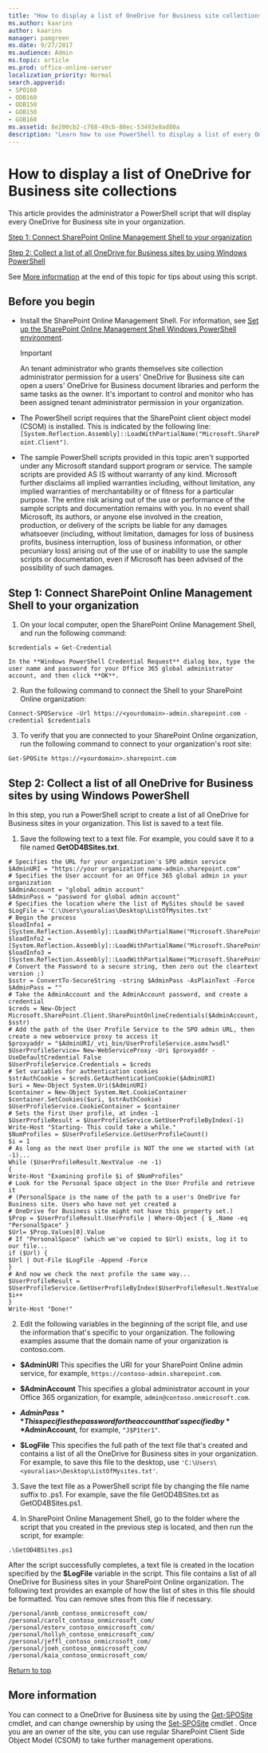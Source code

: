 ```yaml
---
title: "How to display a list of OneDrive for Business site collections"
ms.author: kaarins
author: kaarins
manager: pamgreen
ms.date: 9/27/2017
ms.audience: Admin
ms.topic: article
ms.prod: office-online-server
localization_priority: Normal
search.appverid:
- SPO160
- ODB160
- ODB150
- GOB150
- GOB160
ms.assetid: 8e200cb2-c768-49cb-88ec-53493e8ad80a
description: "Learn how to use PowerShell to display a list of every OneDrive in your organization."
---
```


# How to display a list of OneDrive for Business site collections

This article provides the administrator a PowerShell script that will display every OneDrive for Business site in your organization. 
  
[Step 1: Connect SharePoint Online Management Shell to your organization](how-to-display-a-list-of-onedrive-for-business-site-collections.md#BKMK_Step1)
  
[Step 2: Collect a list of all OneDrive for Business sites by using Windows PowerShell](how-to-display-a-list-of-onedrive-for-business-site-collections.md#BKMK_Step2)
  
See [More information](how-to-display-a-list-of-onedrive-for-business-site-collections.md#BKMK_MoreInfo) at the end of this topic for tips about using this script. 
  
## Before you begin
<a name="BKMK_Before"> </a>

- Install the SharePoint Online Management Shell. For information, see [Set up the SharePoint Online Management Shell Windows PowerShell environment](https://go.microsoft.com/fwlink/p/?LinkID=286318).
    
    > [!IMPORTANT]
    > An tenant administrator who grants themselves site collection administrator permission for a users' OneDrive for Business site can open a users' OneDrive for Business document libraries and perform the same tasks as the owner. It's important to control and monitor who has been assigned tenant administrator permission in your organization. 
  
- The PowerShell script requires that the SharePoint client object model (CSOM) is installed. This is indicated by the following line:  `[System.Reflection.Assembly]::LoadWithPartialName("Microsoft.SharePoint.Client")`.
    
- The sample PowerShell scripts provided in this topic aren't supported under any Microsoft standard support program or service. The sample scripts are provided AS IS without warranty of any kind. Microsoft further disclaims all implied warranties including, without limitation, any implied warranties of merchantability or of fitness for a particular purpose. The entire risk arising out of the use or performance of the sample scripts and documentation remains with you. In no event shall Microsoft, its authors, or anyone else involved in the creation, production, or delivery of the scripts be liable for any damages whatsoever (including, without limitation, damages for loss of business profits, business interruption, loss of business information, or other pecuniary loss) arising out of the use of or inability to use the sample scripts or documentation, even if Microsoft has been advised of the possibility of such damages.
    
## Step 1: Connect SharePoint Online Management Shell to your organization
<a name="BKMK_Step1"> </a>

1. On your local computer, open the SharePoint Online Management Shell, and run the following command:
    
  ```
  $credentials = Get-Credential
  ```

    In the **Windows PowerShell Credential Request** dialog box, type the user name and password for your Office 365 global administrator account, and then click **OK**.
    
2. Run the following command to connect the Shell to your SharePoint Online organization:
    
  ```
  Connect-SPOService -Url https://<yourdomain>-admin.sharepoint.com -credential $credentials
  ```

3. To verify that you are connected to your SharePoint Online organization, run the following command to connect to your organization's root site:
    
  ```
  Get-SPOSite https://<yourdomain>.sharepoint.com
  ```

## Step 2: Collect a list of all OneDrive for Business sites by using Windows PowerShell
<a name="BKMK_Step2"> </a>

In this step, you run a PowerShell script to create a list of all OneDrive for Business sites in your organization. This list is saved to a text file.
  
1. Save the following text to a text file. For example, you could save it to a file named **GetOD4BSites.txt**. 
    
  ```
  # Specifies the URL for your organization's SPO admin service
  $AdminURI = "https://your organization name-admin.sharepoint.com"
  # Specifies the User account for an Office 365 global admin in your organization
  $AdminAccount = "global admin account"
  $AdminPass = "password for global admin account"
  # Specifies the location where the list of MySites should be saved
  $LogFile = 'C:\Users\youralias\Desktop\ListOfMysites.txt'
  # Begin the process
  $loadInfo1 = [System.Reflection.Assembly]::LoadWithPartialName("Microsoft.SharePoint.Client")
  $loadInfo2 = [System.Reflection.Assembly]::LoadWithPartialName("Microsoft.SharePoint.Client.Runtime")
  $loadInfo3 = [System.Reflection.Assembly]::LoadWithPartialName("Microsoft.SharePoint.Client.UserProfiles")
  # Convert the Password to a secure string, then zero out the cleartext version ;)
  $sstr = ConvertTo-SecureString -string $AdminPass -AsPlainText -Force
  $AdminPass = ""
  # Take the AdminAccount and the AdminAccount password, and create a credential
  $creds = New-Object Microsoft.SharePoint.Client.SharePointOnlineCredentials($AdminAccount, $sstr)
  # Add the path of the User Profile Service to the SPO admin URL, then create a new webservice proxy to access it
  $proxyaddr = "$AdminURI/_vti_bin/UserProfileService.asmx?wsdl"
  $UserProfileService= New-WebServiceProxy -Uri $proxyaddr -UseDefaultCredential False
  $UserProfileService.Credentials = $creds
  # Set variables for authentication cookies
  $strAuthCookie = $creds.GetAuthenticationCookie($AdminURI)
  $uri = New-Object System.Uri($AdminURI)
  $container = New-Object System.Net.CookieContainer
  $container.SetCookies($uri, $strAuthCookie)
  $UserProfileService.CookieContainer = $container
  # Sets the first User profile, at index -1
  $UserProfileResult = $UserProfileService.GetUserProfileByIndex(-1)
  Write-Host "Starting- This could take a while."
  $NumProfiles = $UserProfileService.GetUserProfileCount()
  $i = 1
  # As long as the next User profile is NOT the one we started with (at -1)...
  While ($UserProfileResult.NextValue -ne -1) 
  {
  Write-Host "Examining profile $i of $NumProfiles"
  # Look for the Personal Space object in the User Profile and retrieve it
  # (PersonalSpace is the name of the path to a user's OneDrive for Business site. Users who have not yet created a 
  # OneDrive for Business site might not have this property set.)
  $Prop = $UserProfileResult.UserProfile | Where-Object { $_.Name -eq "PersonalSpace" } 
  $Url= $Prop.Values[0].Value
  # If "PersonalSpace" (which we've copied to $Url) exists, log it to our file...
  if ($Url) {
  $Url | Out-File $LogFile -Append -Force
  }
  # And now we check the next profile the same way...
  $UserProfileResult = $UserProfileService.GetUserProfileByIndex($UserProfileResult.NextValue)
  $i++
  }
  Write-Host "Done!"
  ```

2. Edit the following variables in the beginning of the script file, and use the information that's specific to your organization. The following examples assume that the domain name of your organization is contoso.com.
    
  - **$AdminURI** This specifies the URI for your SharePoint Online admin service, for example,  `https://contoso-admin.sharepoint.com`.
    
  - **$AdminAccount** This specifies a global administrator account in your Office 365 organization, for example,  `admin@contoso.onmicrosoft.com`.
    
  - **$AdminPass** This specifies the password for the account that's specified by **$AdminAccount**, for example,  `"J$P1ter1"`.
    
  - **$LogFile** This specifies the full path of the text file that's created and contains a list of all the OneDrive for Business sites in your organization. For example, to save this file to the desktop, use  `'C:\Users\<youralias>\Desktop\ListOfMysites.txt'`. 
    
3. Save the text file as a PowerShell script file by changing the file name suffix to .ps1. For example, save the file GetOD4BSites.txt as GetOD4BSites.ps1.
    
4. In SharePoint Online Management Shell, go to the folder where the script that you created in the previous step is located, and then run the script, for example:
    
  ```
  .\GetOD4BSites.ps1
  ```

After the script successfully completes, a text file is created in the location specified by the **$LogFile** variable in the script. This file contains a list of all OneDrive for Business sites in your SharePoint Online organization. The following text provides an example of how the list of sites in this file should be formatted. You can remove sites from this file if necessary. 
  
```
/personal/annb_contoso_onmicrosoft_com/
/personal/carolt_contoso_onmicrosoft_com/
/personal/esterv_contoso_onmicrosoft_com/
/personal/hollyh_contoso_onmicrosoft_com/
/personal/jeffl_contoso_onmicrosoft_com/
/personal/joeh_contoso_onmicrosoft_com/
/personal/kaia_contoso_onmicrosoft_com/

```

[Return to top](how-to-display-a-list-of-onedrive-for-business-site-collections.md#BKMK_Intro)
  
## More information
<a name="BKMK_MoreInfo"> </a>

You can connect to a OneDrive for Business site by using the [Get-SPOSite](https://technet.microsoft.com/library/fp161380.aspx) cmdlet, and can change ownership by using the [Set-SPOSite](https://technet.microsoft.com/library/fp161394.aspx) cmdlet . Once you are an owner of the site, you can use regular SharePoint Client Side Object Model (CSOM) to take further management operations. 
  


